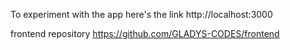 To experiment with the app here's the link http://localhost:3000

frontend repository https://github.com/GLADYS-CODES/frontend
